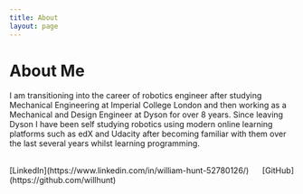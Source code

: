 ```yaml
---
title: About
layout: page
---
```


# About Me
I am transitioning into the career of robotics engineer after studying Mechanical Engineering at Imperial College London and then working as a Mechanical and Design Engineer at Dyson for over 8 years. Since leaving Dyson I have been self studying robotics using modern online learning platforms such as edX and Udacity after becoming familiar with them over the last several years whilst learning programming.  

<br>
[LinkedIn](https://www.linkedin.com/in/william-hunt-52780126/)   &nbsp;&nbsp;&nbsp;&nbsp;  [GitHub](https://github.com/willhunt)


